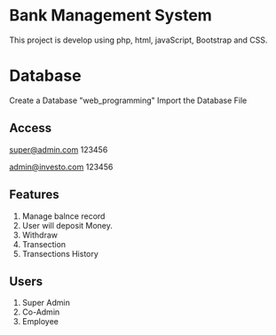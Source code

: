 # Bank Management System #
This project is develop using php, html, javaScript, Bootstrap and CSS.

# Database
Create a Database "web_programming"
Import the Database File

## Access ##
super@admin.com
123456

admin@investo.com
123456

## Features ##
1. Manage balnce record
2. User will deposit Money.
3. Withdraw
4. Transection
5. Transections History

## Users ##
1. Super Admin
2. Co-Admin
3. Employee
